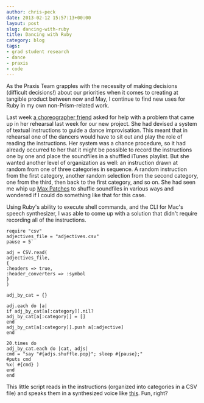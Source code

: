 ```yaml
---
author: chris-peck
date: 2013-02-12 15:57:13+00:00
layout: post
slug: dancing-with-ruby
title: Dancing with Ruby
category: blog
tags:
- grad student research
- dance
- praxis
- code
---
```


As the Praxis Team grapples with the necessity of making decisions (difficult decisions!) about our priorities when it comes to creating at tangible product between now and May, I continue to find new uses for Ruby in my own non-Prism-related work.

Last week [ a choreographer friend](http://goodmove.be) asked for help with a problem that came up in her rehearsal last week for our new project. She had devised a system of textual instructions to guide a dance improvisation. This meant that in rehearsal one of the dancers would have to sit out and play the role of reading the instructions. Her system was a chance procedure, so it had already occurred to her that it might be possible to record the instructions one by one and place the soundfiles in a shuffled iTunes playlist. But she wanted another level of organization as well: an instruction drawn at random from one of three categories in sequence. A random instruction from the first category, another random selection from the second category, one from the third, then back to the first category, and so on. She had seen me whip up [Max Patches](http://cycling74.com/whatismax/) to shuffle soundfiles in various ways and wondered if I could do something like that for this case.

Using Ruby's ability to execute shell commands, and the CLI for Mac's speech synthesizer, I was able to come up with a solution that didn't require recording all of the instructions.

```
require "csv"
adjectives_file = "adjectives.csv"
pause = 5`

adj = CSV.read(
adjectives_file,
{
:headers => true,
:header_converters => :symbol
}
)

adj_by_cat = {}

adj.each do |a|
if adj_by_cat[a[:category]].nil?
adj_by_cat[a[:category]] = []
end
adj_by_cat[a[:category]].push a[:adjective]
end

20.times do
adj_by_cat.each do |cat, adjs|
cmd = "say "#{adjs.shuffle.pop}"; sleep #{pause};"
#puts cmd
%x( #{cmd} )
end
end
```
This little script reads in the instructions (organized into categories in a CSV file) and speaks them in a synthesized voice like [this](https://soundcloud.com/chris-peck-6/adjective-shuffle-test). Fun, right?
